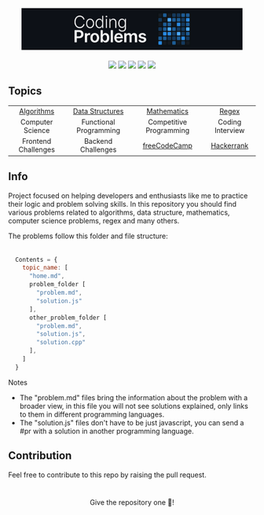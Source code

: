 <h2 align="center"><img width="450" src=".github/project-logo.png"></h2>

<div align="center">
    <p>
	    <a name="stars"><img src="https://img.shields.io/github/stars/wesleydamasceno/coding-problems?style=for-the-badge"></a>
	    <a name="languages"><img src="https://img.shields.io/github/languages/count/wesleydamasceno/coding-problems?style=for-the-badge"></a>
	    <a name="contributions"><img src="https://img.shields.io/github/contributors/wesleydamasceno/coding-problems?logoColor=green&style=for-the-badge"></a>
	    <a name="last commit"><img src="https://img.shields.io/github/last-commit/wesleydamasceno/coding-problems?style=for-the-badge"></a>
	    <a name="license"><img src="https://img.shields.io/github/license/wesleydamasceno/coding-problems?style=for-the-badge"></a>
    </p>
</div>

## Topics

<div align="center">

<table>
  <tbody>
    <tr>
      <td align="center"><a href="./contents/algorithms/home.md">Algorithms</a></td>
      <td align="center"><a href="./contents/data-structures/home.md">Data Structures</a></td>
      <td align="center"><a href="./contents/mathematics/home.md">Mathematics</a></td>
      <td align="center"><a href="./contents/regex/home.md">Regex</a></td>
    </tr>
    <tr>
      <td align="center">Computer Science</td>
      <td align="center">Functional Programming</td>
      <td align="center">Competitive Programming</td>
      <td align="center">Coding Interview</td>
    </tr>
    <tr>
      <td align="center">Frontend Challenges</td>
      <td align="center">Backend Challenges</td>
      <td align="center"><a href="./contents/freeCodeCamp/home.md">freeCodeCamp</a></td>
      <td align="center"><a href="./contents/hackerrank/home.md">Hackerrank</a></td>
    </tr>
  </tbody>
</table>

</div>

## Info

<p>Project focused on helping developers and enthusiasts like me to practice their logic and problem solving skills. In this repository you should find various problems related to algorithms, data structure, mathematics, computer science problems, regex and many others.</p>

<p>The problems follow this folder and file structure:</p>

```js

  Contents = {
    topic_name: [
      "home.md",
      problem_folder [
        "problem.md",
        "solution.js"
      ],
      other_problem_folder [
        "problem.md",
        "solution.js",
        "solution.cpp"
      ],
    ]
  }

```
<p>Notes</p>

- The "problem.md" files bring the information about the problem with a broader view, in this file you will not see solutions explained, only links to them in different programming languages.
- The "solution.js" files don't have to be just javascript, you can send a #pr with a solution in another programming language.

## Contribution

<p>Feel free to contribute to this repo by raising the pull request.</p>

# 

<p align="center">Give the repository one 🌟!<p>
